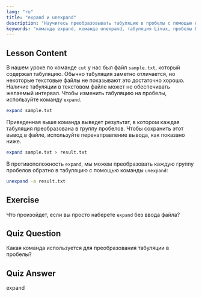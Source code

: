 ```yaml
---
lang: "ru"
title: "expand и unexpand"
description: "Научитесь преобразовывать табуляцию в пробелы с помощью команды `expand` и пробелы в табуляцию с помощью `unexpand`. Улучшите форматирование текстовых файлов с помощью этого руководства по Linux."
keywords: "команда expand, команда unexpand, табуляция Linux, пробелы Linux, форматирование текста, руководство по Linux, Linux для начинающих, руководство по Linux"
---
```


## Lesson Content

В нашем уроке по команде `cut` у нас был файл `sample.txt`, который содержал табуляцию. Обычно табуляция заметно отличается, но некоторые текстовые файлы не показывают это достаточно хорошо. Наличие табуляции в текстовом файле может не обеспечивать желаемый интервал. Чтобы изменить табуляцию на пробелы, используйте команду `expand`.

```bash
expand sample.txt
```

Приведенная выше команда выведет результат, в котором каждая табуляция преобразована в группу пробелов. Чтобы сохранить этот вывод в файле, используйте перенаправление вывода, как показано ниже.

```bash
expand sample.txt > result.txt
```

В противоположность `expand`, мы можем преобразовать каждую группу пробелов обратно в табуляцию с помощью команды `unexpand`:

```bash
unexpand -a result.txt
```

## Exercise

Что произойдет, если вы просто наберете `expand` без ввода файла?

## Quiz Question

Какая команда используется для преобразования табуляции в пробелы?

## Quiz Answer

expand
